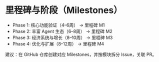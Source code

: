 ﻿# 里程碑与阶段（Milestones）

- Phase 1: 核心功能验证（4–6周） → 里程碑 M1
- Phase 2: 丰富 Agent 生态（6–8周） → 里程碑 M2
- Phase 3: 经济系统与增长（8–10周） → 里程碑 M3
- Phase 4: 优化与扩展（8–12周） → 里程碑 M4

建议：在 GitHub 仓库创建对应 Milestones，并按模块拆分 Issue，关联 PR。

